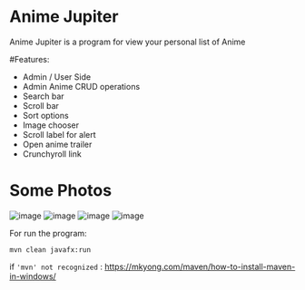 # Anime Jupiter

Anime Jupiter is a program for view your personal list of Anime

#Features:
- Admin / User Side
- Admin Anime CRUD operations
- Search bar
- Scroll bar
- Sort options
- Image chooser
- Scroll label for alert
- Open anime trailer
- Crunchyroll link


# Some Photos

![image](https://user-images.githubusercontent.com/86069272/218032595-e7f4e18c-ae0d-42ad-bd7b-f561b46980d7.png)
![image](https://user-images.githubusercontent.com/86069272/218032644-397e5355-9a84-4f1e-9f2a-49bd89ddfb92.png)
![image](https://user-images.githubusercontent.com/86069272/218033222-c3ad8268-f264-49ef-843d-929e190d5210.png)
![image](https://user-images.githubusercontent.com/86069272/218033460-8cabe9e3-df0c-48ed-bec5-c71fcea9d9b8.png)



For run the program: 
```
mvn clean javafx:run
```

if ```'mvn' not recognized``` : 
https://mkyong.com/maven/how-to-install-maven-in-windows/

